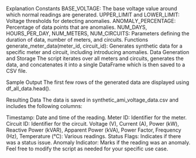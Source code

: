 Explanation
Constants
BASE_VOLTAGE: The base voltage value around which normal readings are generated.
UPPER_LIMIT and LOWER_LIMIT: Voltage thresholds for detecting anomalies.
ANOMALY_PERCENTAGE: Percentage of data points that are anomalies.
NUM_DAYS, HOURS_PER_DAY, NUM_METERS, NUM_CIRCUITS: Parameters defining the duration of data, number of meters, and circuits.
Functions
generate_meter_data(meter_id, circuit_id): Generates synthetic data for a specific meter and circuit, including introducing anomalies.
Data Generation and Storage
The script iterates over all meters and circuits, generates the data, and concatenates it into a single DataFrame which is then saved to a CSV file.

Sample Output
The first few rows of the generated data are displayed using df_all_data.head().

Resulting Data
The data is saved in synthetic_ami_voltage_data.csv and includes the following columns:

Timestamp: Date and time of the reading.
Meter ID: Identifier for the meter.
Circuit ID: Identifier for the circuit.
Voltage (V), Current (A), Power (kW), Reactive Power (kVAR), Apparent Power (kVA), Power Factor, Frequency (Hz), Temperature (°C): Various readings.
Status Flags: Indicates if there was a status issue.
Anomaly Indicator: Marks if the reading was an anomaly.
Feel free to modify the script as needed for your specific use case.
